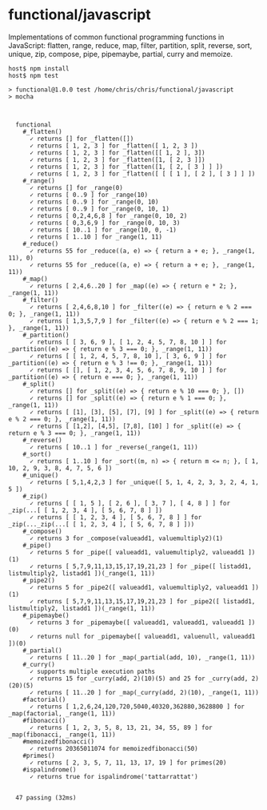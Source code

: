 # functional/javascript

Implementations of common functional programming functions in JavaScript:
flatten, range, reduce, map, filter, partition, split, reverse, sort, unique,
zip, compose, pipe, pipemaybe, partial, curry and memoize.

    host$ npm install
    host$ npm test

    > functional@1.0.0 test /home/chris/chris/functional/javascript
    > mocha



      functional
        #_flatten()
          ✓ returns [] for _flatten([])
          ✓ returns [ 1, 2, 3 ] for _flatten([ 1, 2, 3 ])
          ✓ returns [ 1, 2, 3 ] for _flatten([[ 1, 2 ], 3])
          ✓ returns [ 1, 2, 3 ] for _flatten([1, [ 2, 3 ]])
          ✓ returns [ 1, 2, 3 ] for _flatten([1, [ 2, [ 3 ] ] ])
          ✓ returns [ 1, 2, 3 ] for _flatten([ [ [ 1 ], [ 2 ], [ 3 ] ] ])
        #_range()
          ✓ returns [] for _range(0)
          ✓ returns [ 0..9 ] for _range(10)
          ✓ returns [ 0..9 ] for _range(0, 10)
          ✓ returns [ 0..9 ] for _range(0, 10, 1)
          ✓ returns [ 0,2,4,6,8 ] for _range(0, 10, 2)
          ✓ returns [ 0,3,6,9 ] for _range(0, 10, 3)
          ✓ returns [ 10..1 ] for _range(10, 0, -1)
          ✓ returns [ 1..10 ] for _range(1, 11)
        #_reduce()
          ✓ returns 55 for _reduce((a, e) => { return a + e; }, _range(1, 11), 0)
          ✓ returns 55 for _reduce((a, e) => { return a + e; }, _range(1, 11))
        #_map()
          ✓ returns [ 2,4,6..20 ] for _map((e) => { return e * 2; }, _range(1, 11))
        #_filter()
          ✓ returns [ 2,4,6,8,10 ] for _filter((e) => { return e % 2 === 0; }, _range(1, 11))
          ✓ returns [ 1,3,5,7,9 ] for _filter((e) => { return e % 2 === 1; }, _range(1, 11))
        #_partition()
          ✓ returns [ [ 3, 6, 9 ], [ 1, 2, 4, 5, 7, 8, 10 ] ] for _partition((e) => { return e % 3 === 0; }, _range(1, 11))
          ✓ returns [ [ 1, 2, 4, 5, 7, 8, 10 ], [ 3, 6, 9 ] ] for _partition((e) => { return e % 3 !== 0; }, _range(1, 11))
          ✓ returns [ [], [ 1, 2, 3, 4, 5, 6, 7, 8, 9, 10 ] ] for _partition((e) => { return e === 0; }, _range(1, 11))
        #_split()
          ✓ returns [] for _split((e) => { return e % 10 === 0; }, [])
          ✓ returns [] for _split((e) => { return e % 1 === 0; }, _range(1, 11))
          ✓ returns [ [1], [3], [5], [7], [9] ] for _split((e) => { return e % 2 === 0; }, _range(1, 11))
          ✓ returns [ [1,2], [4,5], [7,8], [10] ] for _split((e) => { return e % 3 === 0; }, _range(1, 11))
        #_reverse()
          ✓ returns [ 10..1 ] for _reverse(_range(1, 11))
        #_sort()
          ✓ returns [ 1..10 ] for _sort((m, n) => { return m <= n; }, [ 1, 10, 2, 9, 3, 8, 4, 7, 5, 6 ])
        #_unique()
          ✓ returns [ 5,1,4,2,3 ] for _unique([ 5, 1, 4, 2, 3, 3, 2, 4, 1, 5 ])
        #_zip()
          ✓ returns [ [ 1, 5 ], [ 2, 6 ], [ 3, 7 ], [ 4, 8 ] ] for _zip(...[ [ 1, 2, 3, 4 ], [ 5, 6, 7, 8 ] ])
          ✓ returns [ [ 1, 2, 3, 4 ], [ 5, 6, 7, 8 ] ] for _zip(..._zip(...[ [ 1, 2, 3, 4 ], [ 5, 6, 7, 8 ] ]))
        #_compose()
          ✓ returns 3 for _compose(valueadd1, valuemultiply2)(1)
        #_pipe()
          ✓ returns 5 for _pipe([ valueadd1, valuemultiply2, valueadd1 ])(1)
          ✓ returns [ 5,7,9,11,13,15,17,19,21,23 ] for _pipe([ listadd1, listmultiply2, listadd1 ])(_range(1, 11))
        #_pipe2()
          ✓ returns 5 for _pipe2([ valueadd1, valuemultiply2, valueadd1 ])(1)
          ✓ returns [ 5,7,9,11,13,15,17,19,21,23 ] for _pipe2([ listadd1, listmultiply2, listadd1 ])(_range(1, 11))
        #_pipemaybe()
          ✓ returns 3 for _pipemaybe([ valueadd1, valueadd1, valueadd1 ])(0)
          ✓ returns null for _pipemaybe([ valueadd1, valuenull, valueadd1 ])(0)
        #_partial()
          ✓ returns [ 11..20 ] for _map(_partial(add, 10), _range(1, 11))
        #_curry()
          ✓ supports multiple execution paths
          ✓ returns 15 for _curry(add, 2)(10)(5) and 25 for _curry(add, 2)(20)(5)
          ✓ returns [ 11..20 ] for _map(_curry(add, 2)(10), _range(1, 11))
        #factorial()
          ✓ returns [ 1,2,6,24,120,720,5040,40320,362880,3628800 ] for _map(factorial, _range(1, 11))
        #fibonacci()
          ✓ returns [ 1, 2, 3, 5, 8, 13, 21, 34, 55, 89 ] for _map(fibonacci, _range(1, 11))
        #memoizedfibonacci()
          ✓ returns 20365011074 for memoizedfibonacci(50)
        #primes()
          ✓ returns [ 2, 3, 5, 7, 11, 13, 17, 19 ] for primes(20)
        #ispalindrome()
          ✓ returns true for ispalindrome('tattarrattat')


      47 passing (32ms)
